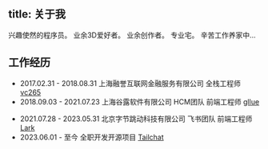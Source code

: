 title: 关于我
---

兴趣使然的程序员。
业余3D爱好者。
业余创作者。
专业宅。
辛苦工作养家中...

## 工作经历

- 2017.02.31 - 2018.08.31 上海融誉互联网金融服务有限公司 全栈工程师 [vc265](https://www.vc265.com)
- 2018.09.03 - 2021.07.23 上海谷露软件有限公司 HCM团队 前端工程师 [gllue](https://gllue.com)
<!-- 自然灾害导致差了两天没有接上 -->
- 2021.07.28 - 2023.05.31 北京字节跳动科技有限公司 飞书团队 前端工程师 [Lark](https://www.feishu.cn/)
- 2023.06.01 - 至今 全职开发开源项目 [Tailchat](https://tailchat.msgbyte.com/)
